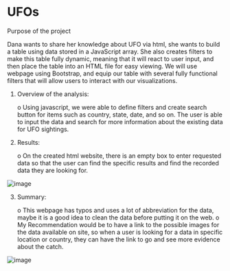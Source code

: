 # UFOs

Purpose of the project

  Dana wants to share her knowledge about UFO via html, she wants to build a table using data stored in a JavaScript array. She also creates filters to make this table fully dynamic, meaning that it will react to user input, and then place the table into an HTML file for easy viewing. 
  We will use webpage using Bootstrap, and equip our table with several fully functional filters that will allow users to interact with our visualizations.

 1.	Overview of the analysis:
	
      o	Using javascript, we were able to define filters and create search button for items such as country, state, date, and so on. The user is able to input the data and search for more information about the existing data for UFO sightings. 
      
2.	Results:
	
      o	On the created html website, there is an empty box to enter requested data so that the user can find the specific results and find the recorded data they are looking for. 

![image](https://user-images.githubusercontent.com/49285767/187013931-4610ce9d-3cc9-4c28-8db5-eb7b6095e8a2.png)

3.	Summary:

    o	This webpage has typos and uses a lot of abbreviation for the data, maybe it is a good idea to clean the data before putting it on the web.
    o	My Recommendation would be to have a link to the possible images for the data available on site, so when a user is looking for a data in specific location or country, they can have the link to go and see more evidence about the catch.  

![image](https://user-images.githubusercontent.com/49285767/187014152-5e0e9198-0bd2-49a8-b7e8-34ec04173b16.png)



